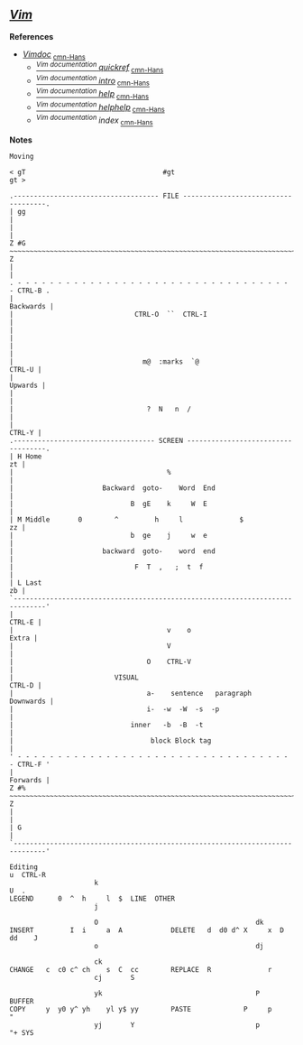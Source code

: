 ## [*Vim*](http://vim.org/)

**References**
- [*Vimdoc*](http://vimdoc.sf.net/)<sub> [cmn-Hans](http://vimcdoc.sf.net/)</sub>
    - [<sup>*Vim documentation* </sup>*quickref*](http://vimdoc.sf.net/htmldoc/quickref.html)<sub> [cmn-Hans](http://vimcdoc.sf.net/doc/quickref.html)</sub>
    - [<sup>*Vim documentation* </sup>*intro*](http://vimdoc.sf.net/htmldoc/intro.html)<sub> [cmn-Hans](http://vimcdoc.sf.net/doc/intro.html)</sub>
    - [<sup>*Vim documentation* </sup>*help*](http://vimdoc.sf.net/htmldoc/help.html)<sub> [cmn-Hans](http://vimcdoc.sf.net/doc/help.html)</sub>
    - [<sup>*Vim documentation* </sup>*helphelp*](http://vimdoc.sf.net/htmldoc/helphelp.html)<sub> [cmn-Hans](http://vimcdoc.sf.net/doc/helphelp.html)</sub>
    - <sup>*Vim documentation* </sup>*index*<sub> [cmn-Hans](http://vimcdoc.sf.net/doc/index.html)</sub>

**Notes**
```
Moving

< gT                                  #gt                                   gt >

.------------------------------------ FILE ------------------------------------.
| gg                                                                           |
|                                                                              |
Z #G ~~~~~~~~~~~~~~~~~~~~~~~~~~~~~~~~~~~~~~~~~~~~~~~~~~~~~~~~~~~~~~~~~~~~~~~~~ Z
|                                                                              |
. - - - - - - - - - - - - - - - - - - - - - - - - - - - - - - - - - - - CTRL-B .
|                                                                    Backwards |
|                              CTRL-O  ``  CTRL-I                              |
|                                                                              |
|                                                                              |
|                                m@  :marks  `@                         CTRL-U |
|                                                                      Upwards |
|                                                                              |
|                                 ?  N   n  /                                  |
|                                                                       CTRL-Y |
.----------------------------------- SCREEN -----------------------------------.
| H Home                                                                    zt |
|                                      %                                       |
|                      Backward  goto-    Word  End                            |
|                             B  gE    k     W  E                              |
| M Middle       0        ^         h     l              $                  zz |
|                             b  ge    j     w  e                              |
|                      backward  goto-    word  end                            |
|                              F  T  ,   ;  t  f                               |
| L Last                                                                    zb |
`------------------------------------------------------------------------------'
|                                                                       CTRL-E |
|                                      v    o                            Extra |
|                                      V                                       |
|                                 O    CTRL-V                                  |
|                         VISUAL                                        CTRL-D |
|                                 a-    sentence   paragraph         Downwards |
|                                 i-  -w  -W  -s  -p                           |
|                             inner   -b  -B  -t                               |
|                                  block Block tag                             |
' - - - - - - - - - - - - - - - - - - - - - - - - - - - - - - - - - - - CTRL-F '
|                                                                     Forwards |
Z #% ~~~~~~~~~~~~~~~~~~~~~~~~~~~~~~~~~~~~~~~~~~~~~~~~~~~~~~~~~~~~~~~~~~~~~~~~~ Z
|                                                                              |
| G                                                                            |
`------------------------------------------------------------------------------'
```

```
Editing                                                                u  CTRL-R
                     k                                                 U  .
LEGEND      0  ^  h     l  $  LINE  OTHER
                     j

                     O                                       dk
INSERT         I  i     a  A            DELETE   d  d0 d^ X     x  D  dd    J
                     o                                       dj

                     ck
CHANGE   c  c0 c^ ch    s  C  cc        REPLACE  R              r
                     cj       S

                     yk                                      P            BUFFER
COPY     y  y0 y^ yh    yl y$ yy        PASTE             P     p         "
                     yj       Y                              p            "+ SYS
```

